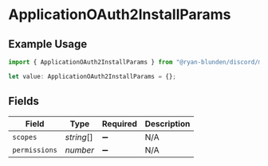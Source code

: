 # ApplicationOAuth2InstallParams

## Example Usage

```typescript
import { ApplicationOAuth2InstallParams } from "@ryan-blunden/discord/models/components";

let value: ApplicationOAuth2InstallParams = {};
```

## Fields

| Field              | Type               | Required           | Description        |
| ------------------ | ------------------ | ------------------ | ------------------ |
| `scopes`           | *string*[]         | :heavy_minus_sign: | N/A                |
| `permissions`      | *number*           | :heavy_minus_sign: | N/A                |